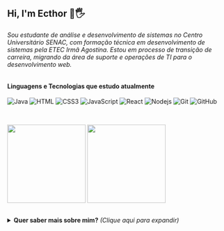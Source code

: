 ## Hi, I'm Ecthor :vulcan_salute::raised_hand_with_fingers_splayed: 

###### Sou estudante de análise e desenvolvimento de sistemas no Centro Universitário SENAC, com formação técnica em desenvolvimento de sistemas pela ETEC Irmã Agostina. Estou em processo de transição de carreira, migrando da área de suporte e operações de TI para o desenvolvimento web.   

#### Linguagens e Tecnologias que estudo atualmente

![Java](https://img.shields.io/badge/Java-ED8B00?style=for-the-badge&logo=openjdk&logoColor=black "Java")
![HTML](https://img.shields.io/badge/HTML5-E34F26?style=for-the-badge&logo=html5&logoColor=white "HTML")
![CSS3](https://img.shields.io/badge/CSS3-1572B6?style=for-the-badge&logo=css3&logoColor=white "CSS")
![JavaScript](https://img.shields.io/badge/JavaScript-F7DF1E?style=for-the-badge&logo=javascript&logoColor=black "JavaScript")
![React](https://img.shields.io/badge/React-20232A?style=for-the-badge&logo=react&logoColor=61DAFB "React")
![Nodejs](https://img.shields.io/badge/Node.js-43853D?style=for-the-badge&logo=node.js&logoColor=white "Nodejs")
![Git](https://img.shields.io/badge/git-%23F05033.svg?style=for-the-badge&logo=git&logoColor=white "Git")
![GitHub](https://img.shields.io/badge/github-%23121011.svg?style=for-the-badge&logo=github&logoColor=white "GitHub")

<br>

<img height="180em" align="center" src="https://github-readme-stats.vercel.app/api?username=EcthorSilva&show_icons=true&title_color=808080&border_color=808080&icon_color=808080&text_color=808080&theme=transparent&include_all_commits=true&rank_icon=github"/> <img height="180em" align="center" src="https://github-readme-stats.vercel.app/api/top-langs/?username=EcthorSilva&layout=donut&langs_count=4&theme=transparent&title_color=808080&border_color=808080&icon_color=808080&text_color=808080"/>

<br>

<details>
  <summary>
      <b>Quer saber mais sobre mim?</b>
      <i>(Clique aqui para expandir)</i>
    </summary>

### Skills 

<div style="display: inline_block">
    <img aling="center" alt="" src="https://img.shields.io/badge/Microsoft_Excel-217346?style=for-the-badge&logo=microsoft-excel&logoColor=white" />
    <img aling="center" alt="" src="https://img.shields.io/badge/Microsoft_Word-2B579A?style=for-the-badge&logo=microsoft-word&logoColor=white" />
  <br/>
    <img aling="center" alt="Windows" src="https://img.shields.io/badge/Windows-0078D6?style=for-the-badge&logo=windows&logoColor=white" />
    <img aling="center" alt="Linux" src="https://img.shields.io/badge/Ubuntu-E95420?style=for-the-badge&logo=ubuntu&logoColor=white" />
    <img aling="center" alt="Android" src="https://img.shields.io/badge/Android-3DDC84?style=for-the-badge&logo=android&logoColor=white" />
</div>

</details>

